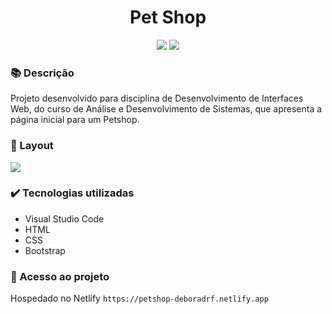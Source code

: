 <h1 align="center">Pet Shop</h1>
<p align="center">
  <img src="https://img.shields.io/badge/STATUS-CONCLUIDO-green?style=plastic">
  <img src="https://img.shields.io/github/stars/deboradrf?style=social">
</p>

### 📚 Descrição
Projeto desenvolvido para disciplina de Desenvolvimento de Interfaces Web, do curso de Análise e Desenvolvimento de Sistemas, que apresenta a página inicial para um Petshop.

### 🎨 Layout
<img src="https://github.com/deboradrf/petshop/assets/130398684/c5d7a629-6dbc-44fb-a293-2af71743ab9b">

### ✔️ Tecnologias utilizadas
- Visual Studio Code
- HTML
- CSS
- Bootstrap

### 📁 Acesso ao projeto
Hospedado no Netlify `https://petshop-deboradrf.netlify.app`

